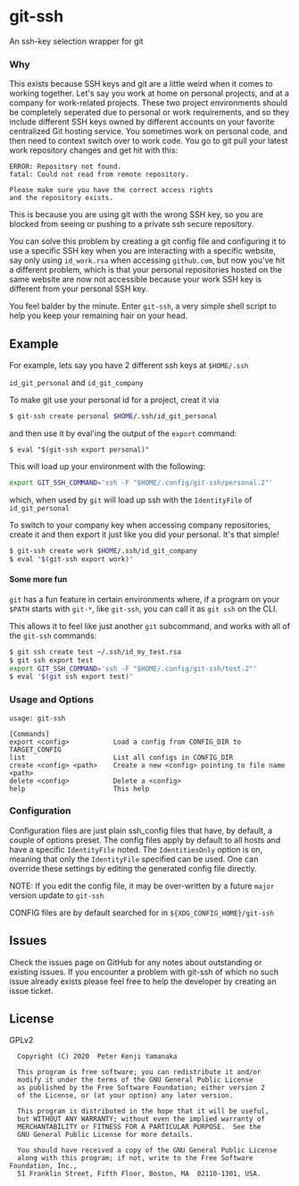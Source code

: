 # git-ssh
An ssh-key selection wrapper for git

### Why

This exists because SSH keys and git are a little weird when it comes to
working together. Let's say you work at home on personal projects, and at
a company for work-related projects. These two project environments should
be completely seperated due to personal or work requirements, and so they
include different SSH keys owned by different accounts on your favorite
centralized Git hosting service. You sometimes work on personal code, and
then need to context switch over to work code. You go to git pull your latest
work repository changes and get hit with this:

```
ERROR: Repository not found.
fatal: Could not read from remote repository.

Please make sure you have the correct access rights
and the repository exists.
```

This is because you are using git with the wrong SSH key, so you are blocked
from seeing or pushing to a private ssh secure repository.

You can solve this problem by creating a git config file and configuring it to use
a specific SSH key when you are interacting with a specific website, say only using
`id_work.rsa` when accessing `github.com`, but now you've hit a different problem,
which is that your personal repositories hosted on the same website are now not
accessible because your work SSH key is different from your personal SSH key.

You feel balder by the minute. Enter `git-ssh`, a very simple shell script to help
you keep your remaining hair on your head.

## Example

For example, lets say you have 2 different ssh keys at `$HOME/.ssh`

`id_git_personal` and `id_git_company`

To make git use your personal id for a project, creat it via
```sh
$ git-ssh create personal $HOME/.ssh/id_git_personal
```

and then use it by eval'ing the output of the `export` command:

```
$ eval "$(git-ssh export personal)"
```

This will load up your environment with the following:
```sh
export GIT_SSH_COMMAND='ssh -F "$HOME/.config/git-ssh/personal.2"'
```

which, when used by `git` will load up ssh with the `IdentityFile` of `id_git_personal`

To switch to your company key when accessing company repositories,
create it and then export it just like you did your personal. It's that simple!

```sh
$ git-ssh create work $HOME/.ssh/id_git_company
$ eval "$(git-ssh export work)"
```

#### Some more fun

`git` has a fun feature in certain environments where, if a program on your `$PATH`
starts with `git-*`, like `git-ssh`, you can call it as `git ssh` on the CLI.

This allows it to feel like just another `git` subcommand, and works with all
of the `git-ssh` commands:

```sh
$ git ssh create test ~/.ssh/id_my_test.rsa
$ git ssh export test
export GIT_SSH_COMMAND='ssh -F "$HOME/.config/git-ssh/test.2"'
$ eval "$(git ssh export test)"
```

### Usage and Options
```
usage: git-ssh

[Commands]
export <config>           Load a config from CONFIG_DIR to TARGET_CONFIG
list                      List all configs in CONFIG_DIR
create <config> <path>    Create a new <config> pointing to file name <path>
delete <config>           Delete a <config>
help                      This help
```

### Configuration

Configuration files are just plain ssh_config files that have, by default, a
couple of options preset. The config files apply by default to all hosts and
have a specific `IdentityFile` noted. The `IdentitiesOnly` option is on,
meaning that only the `IdentityFile` specified can be used. One can override
these settings by editing the generated config file directly.

NOTE: If you edit the config file, it may be over-written by a future `major`
version update to `git-ssh`

CONFIG files are by default searched for in `${XDG_CONFIG_HOME}/git-ssh`

## Issues

Check the issues page on GitHub for any notes about outstanding or existing
issues. If you encounter a problem with git-ssh of which no such
issue already exists please feel free to help the developer by creating an
issue ticket.

## License

GPLv2

```
  Copyright (C) 2020  Peter Kenji Yamanaka

  This program is free software; you can redistribute it and/or
  modify it under the terms of the GNU General Public License
  as published by the Free Software Foundation; either version 2
  of the License, or (at your option) any later version.

  This program is distributed in the hope that it will be useful,
  but WITHOUT ANY WARRANTY; without even the implied warranty of
  MERCHANTABILITY or FITNESS FOR A PARTICULAR PURPOSE.  See the
  GNU General Public License for more details.

  You should have received a copy of the GNU General Public License
  along with this program; if not, write to the Free Software Foundation, Inc.,
  51 Franklin Street, Fifth Floor, Boston, MA  02110-1301, USA.

```
